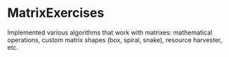 # MatrixExercises
Implemented various algorithms that work with matrixes: mathematical operations, custom matrix shapes (box, spiral, snake), resource harvester, etc.
